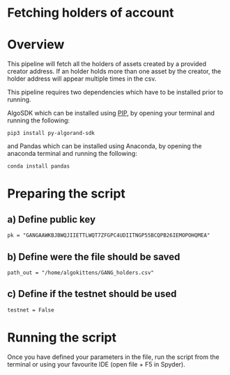 # Fetching holders of account

# Overview
This pipeline will fetch all the holders of assets created by a provided creator address. If an holder holds more than one asset by the creator, the holder address will appear multiple times in the csv.

This pipeline requires two dependencies which have to be installed prior to running.

AlgoSDK which can be installed using [PIP](https://pypi.org/), by opening your terminal and running the following:

```pip3 install py-algorand-sdk```

and Pandas which can be installed using Anaconda, by opening the anaconda terminal and running the following:

```conda install pandas```


# Preparing the script

## a) Define public key

``` pk = "GANGAAWKBJBWQJIIETTLWQT7ZFGPC4UDIITNGP55BCQPB26IEMOPOHQMEA" ```


## b) Define were the file should be saved

```path_out = "/home/algokittens/GANG_holders.csv"```



## c) Define if the testnet should be used

```testnet = False ```


# Running the script

Once you have defined your parameters in the file, run the script from the terminal or using your favourite IDE (open file + F5 in Spyder).




